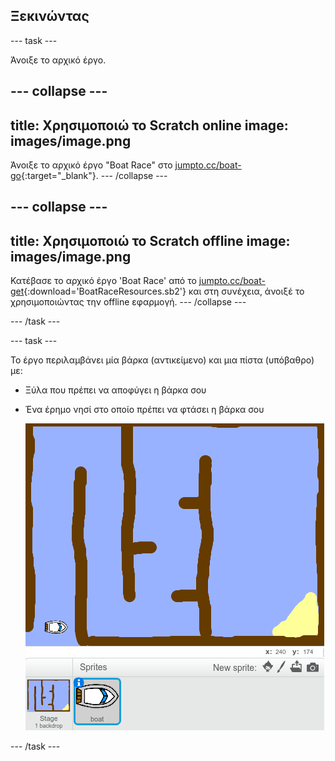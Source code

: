 ## Ξεκινώντας

--- task ---

Άνοιξε το αρχικό έργο.

--- collapse ---
---
title: Χρησιμοποιώ το Scratch online
image: images/image.png
---

Άνοιξε το αρχικό έργο "Boat Race" στο [jumpto.cc/boat-go](https://scratch.mit.edu/projects/228565473/#editor){:target="_blank"}. --- /collapse ---

--- collapse ---
---
title: Χρησιμοποιώ το Scratch offline
image: images/image.png
---
Κατέβασε το αρχικό έργο 'Boat Race' από το [jumpto.cc/boat-get](resources/BoatRaceResources.sb2){:download='BoatRaceResources.sb2'} και στη συνέχεια, άνοιξέ το χρησιμοποιώντας την offline εφαρμογή. --- /collapse ---

--- /task ---

--- task ---

Το έργο περιλαμβάνει μία βάρκα (αντικείμενο) και μια πίστα (υπόβαθρο) με:

- Ξύλα που πρέπει να αποφύγει η βάρκα σου
- Ένα έρημο νησί στο οποίο πρέπει να φτάσει η βάρκα σου
    
    ![screenshot](images/boat-starter.png)

--- /task ---
